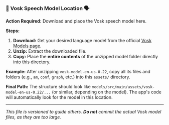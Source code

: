 ### 🐝 Vosk Speech Model Location 🗣️

**Action Required:** Download and place the Vosk speech model here.

**Steps:**

1.  **Download:** Get your desired language model from the official [Vosk Models page](https://alphacephei.com/vosk/models).
2.  **Unzip:** Extract the downloaded file.
3.  **Copy:** Place the **entire contents** of the unzipped model folder directly into this directory.

**Example:** After unzipping `vosk-model-en-us-0.22`, copy all its files and folders (e.g., `am`, `conf`, `graph`, etc.) into this `assets/` directory.

**Final Path:** The structure should look like `models/src/main/assets/vosk-model-en-us-0.22/...` (or similar, depending on the model). The app's code will automatically look for the model in this location.

---

_This file is versioned to guide others. **Do not** commit the actual Vosk model files, as they are too large._